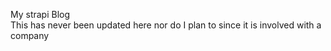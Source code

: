 My strapi Blog
</br>
This has never been updated here nor do I plan to since it is involved with a company
